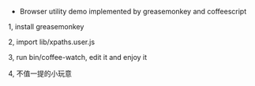 * Browser utility demo implemented by greasemonkey and coffeescript

1, install greasemonkey

2, import lib/xpaths.user.js

3, run bin/coffee-watch, edit it and enjoy it

4, 不值一提的小玩意
